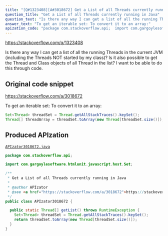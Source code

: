 ```yaml
---
title: "[Q#1323408][A#3018672] Get a List of all Threads currently running in Java"
question_title: "Get a List of all Threads currently running in Java"
question_text: "Is there any way I can get a list of all the running Threads in the current JVM (including the Threads NOT started by my class)? Is it also possible to get the Thread and Class objects of all Thread in the list? I want to be able to do this through code."
answer_text: "To get an iterable set: To convert it to an array:"
apization_code: "package com.stackoverflow.api;  import com.gargoylesoftware.htmlunit.javascript.host.Set;  /**  * Get a List of all Threads currently running in Java  *  * @author APIzator  * @see <a href=\"https://stackoverflow.com/a/3018672\">https://stackoverflow.com/a/3018672</a>  */ public class APIzator3018672 {    public static Thread[] getList() throws RuntimeException {     Set<Thread> threadSet = Thread.getAllStackTraces().keySet();     return threadSet.toArray(new Thread[threadSet.size()]);   } }"
---
```


https://stackoverflow.com/q/1323408

Is there any way I can get a list of all the running Threads in the current JVM (including the Threads NOT started by my class)?
Is it also possible to get the Thread and Class objects of all Thread in the list?
I want to be able to do this through code.



## Original code snippet

https://stackoverflow.com/a/3018672

To get an iterable set:
To convert it to an array:

```java
Set<Thread> threadSet = Thread.getAllStackTraces().keySet();
Thread[] threadArray = threadSet.toArray(new Thread[threadSet.size()]);
```

## Produced APIzation

[`APIzator3018672.java`](https://github.com/pasqualesalza/apization-temp-data/raw/master/apizations/java/APIzator3018672.java)

```java
package com.stackoverflow.api;

import com.gargoylesoftware.htmlunit.javascript.host.Set;

/**
 * Get a List of all Threads currently running in Java
 *
 * @author APIzator
 * @see <a href="https://stackoverflow.com/a/3018672">https://stackoverflow.com/a/3018672</a>
 */
public class APIzator3018672 {

  public static Thread[] getList() throws RuntimeException {
    Set<Thread> threadSet = Thread.getAllStackTraces().keySet();
    return threadSet.toArray(new Thread[threadSet.size()]);
  }
}

```